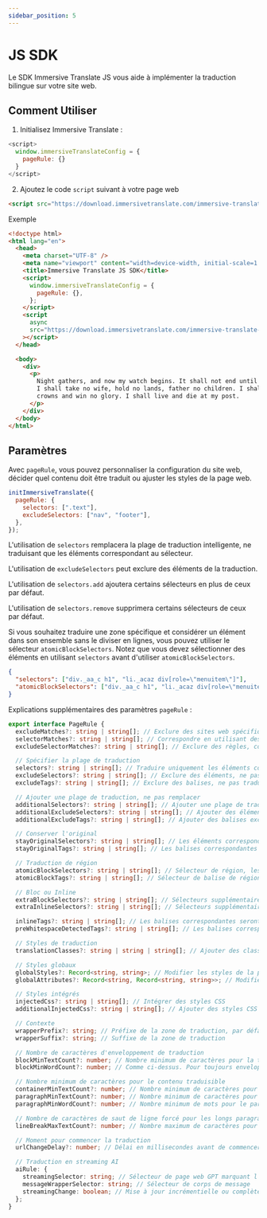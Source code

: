 ```yaml
---
sidebar_position: 5
---
```


# JS SDK

Le SDK Immersive Translate JS vous aide à implémenter la traduction bilingue sur votre site web.

## Comment Utiliser

1. Initialisez Immersive Translate :

```js
<script>
  window.immersiveTranslateConfig = {
    pageRule: {}
  }
</script>
```

2. Ajoutez le code `script` suivant à votre page web

```html
<script src="https://download.immersivetranslate.com/immersive-translate-sdk-latest.js"></script>
```

Exemple

```html
<!doctype html>
<html lang="en">
  <head>
    <meta charset="UTF-8" />
    <meta name="viewport" content="width=device-width, initial-scale=1.0" />
    <title>Immersive Translate JS SDK</title>
    <script>
      window.immersiveTranslateConfig = {
        pageRule: {},
      };
    </script>
    <script
      async
      src="https://download.immersivetranslate.com/immersive-translate-sdk-latest.js"
    ></script>
  </head>

  <body>
    <div>
      <p>
        Night gathers, and now my watch begins. It shall not end until my death.
        I shall take no wife, hold no lands, father no children. I shall wear no
        crowns and win no glory. I shall live and die at my post.
      </p>
    </div>
  </body>
</html>
```

## Paramètres

Avec `pageRule`, vous pouvez personnaliser la configuration du site web, décider quel contenu doit être traduit ou ajuster les styles de la page web.

```js
initImmersiveTranslate({
  pageRule: {
    selectors: [".text"],
    excludeSelectors: ["nav", "footer"],
  },
});
```

L'utilisation de `selectors` remplacera la plage de traduction intelligente, ne traduisant que les éléments correspondant au sélecteur.

L'utilisation de `excludeSelectors` peut exclure des éléments de la traduction.

L'utilisation de `selectors.add` ajoutera certains sélecteurs en plus de ceux par défaut.

L'utilisation de `selectors.remove` supprimera certains sélecteurs de ceux par défaut.

Si vous souhaitez traduire une zone spécifique et considérer un élément dans son ensemble sans le diviser en lignes, vous pouvez utiliser le sélecteur `atomicBlockSelectors`. Notez que vous devez sélectionner des éléments en utilisant `selectors` avant d'utiliser `atomicBlockSelectors`.

```json
{
  "selectors": ["div._aa_c h1", "li._acaz div[role=\"menuitem\"]"],
  "atomicBlockSelectors": ["div._aa_c h1", "li._acaz div[role=\"menuitem\"]"]
}
```

Explications supplémentaires des paramètres `pageRule` :

```typescript
export interface PageRule {
  excludeMatches?: string | string[]; // Exclure des sites web spécifiques.
  selectorMatches?: string | string[]; // Correspondre en utilisant des sélecteurs sans spécifier toutes les URL
  excludeSelectorMatches?: string | string[]; // Exclure des règles, comme ci-dessus.

  // Spécifier la plage de traduction
  selectors?: string | string[]; // Traduire uniquement les éléments correspondants
  excludeSelectors?: string | string[]; // Exclure des éléments, ne pas traduire les éléments correspondants
  excludeTags?: string | string[]; // Exclure des balises, ne pas traduire les balises correspondantes

  // Ajouter une plage de traduction, ne pas remplacer
  additionalSelectors?: string | string[]; // Ajouter une plage de traduction. Ajouter des positions de traduction dans les zones de traduction intelligente.
  additionalExcludeSelectors?: string | string[]; // Ajouter des éléments exclus pour empêcher la traduction intelligente à des positions spécifiques.
  additionalExcludeTags?: string | string[]; // Ajouter des balises exclues

  // Conserver l'original
  stayOriginalSelectors?: string | string[]; // Les éléments correspondants resteront originaux. Couramment utilisé pour les balises sur les sites de forum.
  stayOriginalTags?: string | string[]; // Les balises correspondantes resteront originales, comme `code`

  // Traduction de région
  atomicBlockSelectors?: string | string[]; // Sélecteur de région, les éléments correspondants seront considérés comme un tout, non traduits en segments
  atomicBlockTags?: string | string[]; // Sélecteur de balise de région, comme ci-dessus

  // Bloc ou Inline
  extraBlockSelectors?: string | string[]; // Sélecteurs supplémentaires, les éléments correspondants seront traités comme des éléments de bloc, occupant une ligne.
  extraInlineSelectors?: string | string[]; // Sélecteurs supplémentaires, les éléments correspondants seront traités comme des éléments en ligne.

  inlineTags?: string | string[]; // Les balises correspondantes seront traitées comme des éléments en ligne
  preWhitespaceDetectedTags?: string | string[]; // Les balises correspondantes envelopperont automatiquement les lignes

  // Styles de traduction
  translationClasses?: string | string | string[]; // Ajouter des classes supplémentaires à la traduction

  // Styles globaux
  globalStyles?: Record<string, string>; // Modifier les styles de la page, utile lorsque les traductions causent un désordre de la page.
  globalAttributes?: Record<string, Record<string, string>>; // Modifier les attributs des éléments de la page

  // Styles intégrés
  injectedCss?: string | string[]; // Intégrer des styles CSS
  additionalInjectedCss?: string | string[]; // Ajouter des styles CSS au lieu de remplacer directement.

  // Contexte
  wrapperPrefix?: string; // Préfixe de la zone de traduction, par défaut est intelligent, décide d'envelopper les lignes en fonction du nombre de caractères.
  wrapperSuffix?: string; // Suffixe de la zone de traduction

  // Nombre de caractères d'enveloppement de traduction
  blockMinTextCount?: number; // Nombre minimum de caractères pour la traduction en tant que bloc, sinon, la traduction sera un élément en ligne.
  blockMinWordCount?: number; // Comme ci-dessus. Pour toujours envelopper les lignes, réglez les deux à 0.

  // Nombre minimum de caractères pour le contenu traduisible
  containerMinTextCount?: number; // Nombre minimum de caractères pour que les éléments soient traduits lors de la reconnaissance intelligente, par défaut est 18
  paragraphMinTextCount?: number; // Nombre minimum de caractères pour le paragraphe original, le contenu supérieur au nombre sera traduit
  paragraphMinWordCount?: number; // Nombre minimum de mots pour le paragraphe original

  // Nombre de caractères de saut de ligne forcé pour les longs paragraphes
  lineBreakMaxTextCount?: number; // Nombre maximum de caractères pour le saut de ligne forcé lors de la traduction de longs paragraphes.

  // Moment pour commencer la traduction
  urlChangeDelay?: number; // Délai en millisecondes avant de commencer la traduction après être entré sur la page. Par défaut est 250ms pour attendre l'initialisation de la page web.

  // Traduction en streaming AI
  aiRule: {
    streamingSelector: string; // Sélecteur de page web GPT marquant l'élément en cours de traduction
    messageWrapperSelector: string; // Sélecteur de corps de message
    streamingChange: boolean; // Mise à jour incrémentielle ou complète pour les messages répétés dans les pages web de type GPT. GPT est incrémentiel
  };
}
```
